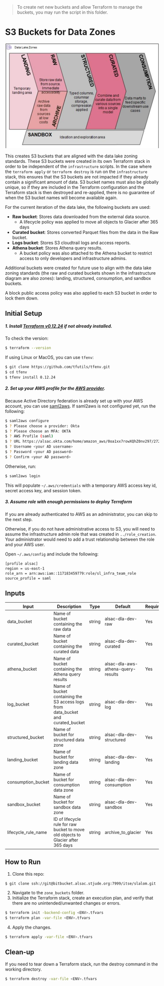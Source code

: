 > To create net new buckets and allow Terraform to manage the buckets, you may run the script in this folder.

# S3 Buckets for Data Zones

![](zones.png)

This creates S3 buckets that are aligned with the data lake zoning standards. These S3 buckets were created in its own Terraform stack in order to be independent of the `infrastructure` scripts. In the case where the `terraform apply` or `terraform destroy` is run on the `infrastructure` stack, this ensures that the S3 buckets are not impacted if they already contain a significant amount of data. S3 bucket names must also be globally unique, so if they are included in the Terraform configuration and the Terraform stack is then destroyed and re-applied, there is no guarantee of when the S3 bucket names will become available again.

For the current iteration of the data lake, the following buckets are used:

- **Raw bucket**: Stores data downloaded from the external data source.
  - A lifecycle policy was applied to move all objects to Glacier after 365 days
- **Curated bucket**: Stores converted Parquet files from the data in the Raw bucket.
- **Logs bucket**: Stores S3 cloudtrail logs and access reports.
- **Athena bucket**: Stores Athena query results.
  - A bucket policy was also attached to the Athena bucket to restrict access to only developers and infrastructure admins.

Additional buckets were created for future use to align with the data lake zoning standards (the raw and curated buckets shown in the infrastructure diagram are also zones): landing, structured, consumption, and sandbox buckets.

A block public access policy was also applied to each S3 bucket in order to lock them down.

## Initial Setup

##### 1. Install [Terraform v0.12.24](https://www.terraform.io/downloads.html) if not already installed.

To check the version:

```bash
$ terraform --version
```

If using Linux or MacOS, you can use `tfenv`:

```bash
$ git clone https://github.com/tfutils/tfenv.git
$ cd tfenv
$ tfenv install 0.12.24
```

##### 2. Set up your AWS profile for the [AWS provider](https://www.terraform.io/docs/providers/aws/index.html).

Because Active Directory federation is already set up with your AWS account, you can use [saml2aws](https://github.com/Versent/saml2aws#install). If saml2aws is not configured yet, run the following:

```bash
$ saml2aws configure
$ ? Please choose a provider: Okta
$ ? Please choose an MFA: OKTA
$ ? AWS Profile (saml)
$ ? URL https://alsac.okta.com/home/amazon_aws/0oa1xx7rowXQhZ0nv297/272
$ ? Username <your AD username>
$ ? Password <your AD password>
$ ? Confirm <your AD password>
```

Otherwise, run:

```bash
$ saml2aws login
```

This will populate `~/.aws/credentials` with a temporary AWS access key id, secret access key, and session token.

##### 3. Assume role with enough permissions to deploy Terraform

If you are already authenticated to AWS as an administrator, you can skip to the next step.

Otherwise, if you do not have administrative access to S3, you will need to assume the infrastructure admin role that was created in `../role_creation`. Your administrator would need to add a trust relationship between the role and your AWS user.

Open `~/.aws/config` and include the following:

```
[profile alsac]
region = us-east-1
role_arn = arn:aws:iam::117183459779:role/sl_infra_team_role
source_profile = saml
```

## Inputs

| Input               | Description                                                                       | Type   | Default                            | Required? |
| ------------------- | --------------------------------------------------------------------------------- | ------ | ---------------------------------- | --------- |
| data_bucket         | Name of bucket containing the raw data                                            | string | alsac-dla-dev-raw                  | Yes       |
| curated_bucket      | Name of bucket containing the curated data                                        | string | alsac-dla-dev-curated              | Yes       |
| athena_bucket       | Name of bucket containing the Athena query results                                | string | alsac-dla-aws-athena-query-results | Yes       |
| log_bucket          | Name of bucket containing the S3 access logs from data_bucket and curated_bucket  | string | alsac-dla-dev-log                  | Yes       |
| structured_bucket   | Name of bucket for structured data zone                                           | string | alsac-dla-dev-structured           | Yes       |
| landing_bucket      | Name of bucket for landing data zone                                              | string | alsac-dla-dev-landing              | Yes       |
| consumption_bucket  | Name of bucket for consumption data zone                                          | string | alsac-dla-dev-consumption          | Yes       |
| sandbox_bucket      | Name of bucket for sandbox data zone                                              | string | alsac-dla-dev-sandbox              | Yes       |
| lifecycle_rule_name | ID of lifecycle rule for raw bucket to move old objects to Glacier after 365 days | string | archive_to_glacier                 | Yes       |

## How to Run

1. Clone this repo:

```bash
$ git clone ssh://git@bitbucket.alsac.stjude.org:7999/itse/slalom.git
```

2. Navigate to the `zone_buckets` folder.
3. Initialize the Terraform stack, create an execution plan, and verify that there are no unintended/unwanted changes or errors.

```bash
$ terraform init -backend-config <ENV>.tfvars
$ terraform plan -var-file <ENV>.tfvars
```

4. Apply the changes.

```bash
$ terraform apply -var-file <ENV>.tfvars
```

## Clean-up

If you need to tear down a Terraform stack, run the destroy command in the working directory.

```bash
$ terraform destroy -var-file <ENV>.tfvars
```

